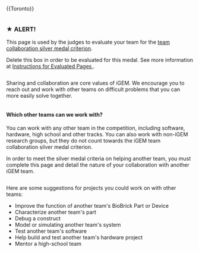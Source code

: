 {{Toronto}}
<html>


<div class="column full_size judges-will-not-evaluate">
<h3>★  ALERT! </h3>
<p>This page is used by the judges to evaluate your team for the <a href="http://2016.igem.org/Judging/Medals">team collaboration silver medal criterion</a>. </p>

<p> Delete this box in order to be evaluated for this medal. See more information at <a href="http://2016.igem.org/Judging/Evaluated_Pages/Instructions"> Instructions for Evaluated Pages </a>.</p>
</div>




<div class="column full_size">


<p>
Sharing and collaboration are core values of iGEM. We encourage you to reach out and work with other teams on difficult problems that you can more easily solve together.
</p>
</div>

<div class="column half_size">

<h4> Which other teams can we work with? </h4>
<p> 
You can work with any other team in the competition, including software, hardware, high school and other tracks. You can also work with non-iGEM research groups, but they do not count towards the iGEM team collaboration silver medal criterion.
</p>

<p>
In order to meet the silver medal criteria on helping another team, you must complete this page and detail the nature of your collaboration with another iGEM team.
</p>

</div>



<div class="column half_size">
<p>
Here are some suggestions for projects you could work on with other teams:
</p>

<ul>
<li> Improve the function of another team's BioBrick Part or Device</li>
<li> Characterize another team's part </li>
<li> Debug a construct </li>
<li> Model or simulating another team's system </li>
<li> Test another team's software</li>
<li> Help build and test another team's hardware project</li>
<li> Mentor a high-school team</li>
</ul>
</div>


</html>
